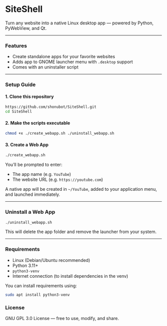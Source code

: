 # SiteShell

Turn any website into a native Linux desktop app — powered by Python, PyWebView, and Qt.

---

### Features

- Create standalone apps for your favorite websites
- Adds app to GNOME launcher menu with `.desktop` support
- Comes with an uninstaller script

---

### Setup Guide

#### 1. Clone this repository

```bash
https://github.com/shonubot/SiteShell.git
cd SiteShell
```

#### 2. Make the scripts executable

```bash
chmod +x ./create_webapp.sh ./uninstall_webapp.sh
```

#### 3. Create a Web App

```bash
./create_webapp.sh
```

You’ll be prompted to enter:
- The app name (e.g. `YouTube`)
- The website URL (e.g. `https://youtube.com`)

A native app will be created in `~/YouTube`, added to your application menu, and launched immediately.

---

### Uninstall a Web App

```bash
./uninstall_webapp.sh
```

This will delete the app folder and remove the launcher from your system.

---

### Requirements

- Linux (Debian/Ubuntu recommended)
- Python 3.11+
- `python3-venv`
- Internet connection (to install dependencies in the venv)

You can install requirements using:

```bash
sudo apt install python3-venv
```

### License

GNU GPL 3.0 License — free to use, modify, and share.
